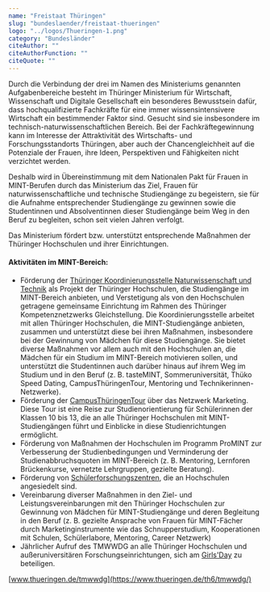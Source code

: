 ```yaml
---
name: "Freistaat Thüringen"
slug: "bundeslaender/freistaat-thueringen"
logo: "../logos/Thueringen-1.png"
category: "Bundesländer"
citeAuthor: ""
citeAuthorFunction: ""
citeQuote: ""
---
```


Durch die Verbindung der drei im Namen des Ministeriums genannten Aufgabenbereiche besteht im Thüringer Ministerium für Wirtschaft, Wissenschaft und Digitale Gesellschaft ein besonderes Bewusstsein dafür, dass hochqualifizierte Fachkräfte für eine immer wissensintensivere Wirtschaft ein bestimmender Faktor sind. Gesucht sind sie insbesondere im technisch-naturwissenschaftlichen Bereich. Bei der Fachkräftegewinnung kann im Interesse der Attraktivität des Wirtschafts- und Forschungsstandorts Thüringen, aber auch der Chancengleichheit auf die Potenziale der Frauen, ihre Ideen, Perspektiven und Fähigkeiten nicht verzichtet werden.

Deshalb wird in Übereinstimmung mit dem Nationalen Pakt für Frauen in MINT-Berufen durch das Ministerium das Ziel, Frauen für naturwissenschaftliche und technische Studiengänge zu begeistern, sie für die Aufnahme entsprechender Studiengänge zu gewinnen sowie die Studentinnen und Absolventinnen dieser Studiengänge beim Weg in den Beruf zu begleiten, schon seit vielen Jahren verfolgt.

Das Ministerium fördert bzw. unterstützt entsprechende Maßnahmen der Thüringer Hochschulen und ihrer Einrichtungen.

#### Aktivitäten im MINT-Bereich:

- Förderung der [Thüringer Koordinierungsstelle Naturwissenschaft und Technik](http://www.thueko.de/) als Projekt der Thüringer Hochschulen, die Studiengänge im MINT-Bereich anbieten, und Verstetigung als von den Hochschulen getragene gemeinsame Einrichtung im Rahmen des Thüringer Kompetenznetzwerks Gleichstellung. Die Koordinierungsstelle arbeitet mit allen Thüringer Hochschulen, die MINT-Studiengänge anbieten, zusammen und unterstützt diese bei ihren Maßnahmen, insbesondere bei der Gewinnung von Mädchen für diese Studiengänge. Sie bietet diverse Maßnahmen vor allem auch mit den Hochschulen an, die Mädchen für ein Studium im MINT-Bereich motivieren sollen, und unterstützt die Studentinnen auch darüber hinaus auf ihrem Weg im Studium und in den Beruf (z. B. tasteMINT, Sommeruniversität, Thüko Speed Dating, CampusThüringenTour, Mentoring und Technikerinnen-Netzwerke).
- Förderung der [CampusThüringenTour](http://www.thueko.de/schuelerinnen/campusthueringentour/) über das Netzwerk Marketing. Diese Tour ist eine Reise zur Studienorientierung für Schülerinnen der Klassen 10 bis 13, die an alle Thüringer Hochschulen mit MINT-Studiengängen führt und Einblicke in diese Studienrichtungen ermöglicht.
- Förderung von Maßnahmen der Hochschulen im Programm ProMINT zur Verbesserung der Studienbedingungen und Verminderung der Studienabbruchsquoten im MINT-Bereich (z. B. Mentoring, Lernforen Brückenkurse, vernetzte Lehrgruppen, gezielte Beratung).
- Förderung von [Schülerforschungszentren](https://www.stift-thueringen.de/engagement/jungforscher-thueringen/schuelerforschungszentren-thueringen.html), die an Hochschulen angesiedelt sind.
- Vereinbarung diverser Maßnahmen in den Ziel- und Leistungsvereinbarungen mit den Thüringer Hochschulen zur Gewinnung von Mädchen für MINT-Studiengänge und deren Begleitung in den Beruf (z. B. gezielte Ansprache von Frauen für MINT-Fächer durch Marketinginstrumente wie das Schnupperstudium, Kooperationen mit Schulen, Schülerlabore, Mentoring, Career Netzwerk)
- Jährlicher Aufruf des TMWWDG an alle Thüringer Hochschulen und außeruniversitären Forschungseinrichtungen, sich am [Girls'Day](http://www.girls-day.de/) zu beteiligen.

[www.thueringen.de/tmwwdg](https://www.thueringen.de/th6/tmwwdg/)
